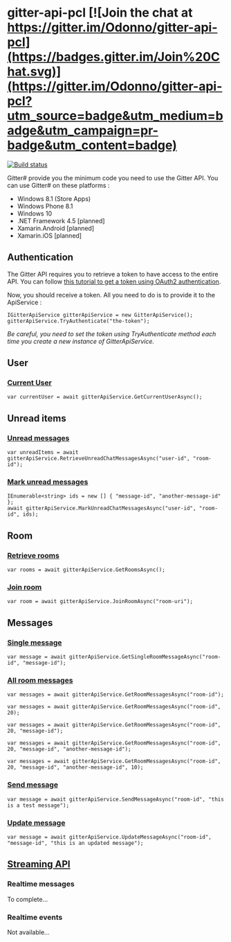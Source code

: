 # gitter-api-pcl [![Join the chat at https://gitter.im/Odonno/gitter-api-pcl](https://badges.gitter.im/Join%20Chat.svg)](https://gitter.im/Odonno/gitter-api-pcl?utm_source=badge&utm_medium=badge&utm_campaign=pr-badge&utm_content=badge)

[![Build status](https://ci.appveyor.com/api/projects/status/dnoqp3gt2f6d6w2t?svg=true)](https://ci.appveyor.com/project/Odonno/gitter-api-pcl)

Gitter# provide you the minimum code you need to use the Gitter API. You can use Gitter# on these platforms :

* Windows 8.1 (Store Apps)
* Windows Phone 8.1
* Windows 10
* .NET Framework 4.5 [planned]
* Xamarin.Android [planned]
* Xamarin.iOS [planned]

## Authentication

The Gitter API requires you to retrieve a token to have access to the entire API. You can follow [this tutorial to get a token using OAuth2 authentication](https://developer.gitter.im/docs/authentication).

Now, you should receive a token. All you need to do is to provide it to the ApiService :

```
IGitterApiService gitterApiService = new GitterApiService();
gitterApiService.TryAuthenticate("the-token");
```

*Be careful, you need to set the token using TryAuthenticate method each time you create a new instance of GitterApiService.*

## User

### [Current User](https://developer.gitter.im/docs/user-resource#get-the-current-user)

```
var currentUser = await gitterApiService.GetCurrentUserAsync();
```

## Unread items

### [Unread messages](https://developer.gitter.im/docs/user-resource#unread-items)

```
var unreadItems = await gitterApiService.RetrieveUnreadChatMessagesAsync("user-id", "room-id");
```

### [Mark unread messages](https://developer.gitter.im/docs/user-resource#mark-unread-items)

```
IEnumerable<string> ids = new [] { "message-id", "another-message-id" };
await gitterApiService.MarkUnreadChatMessagesAsync("user-id", "room-id", ids);
```

## Room

### [Retrieve rooms](https://developer.gitter.im/docs/rooms-resource#list-rooms)

```
var rooms = await gitterApiService.GetRoomsAsync();
```

### [Join room](https://developer.gitter.im/docs/rooms-resource#join-a-room)

```
var room = await gitterApiService.JoinRoomAsync("room-uri");
```

## Messages

### [Single message](https://developer.gitter.im/docs/messages-resource#single-message)

```
var message = await gitterApiService.GetSingleRoomMessageAsync("room-id", "message-id");
```

### [All room messages](https://developer.gitter.im/docs/messages-resource#list-messages)

```
var messages = await gitterApiService.GetRoomMessagesAsync("room-id");
```

```
var messages = await gitterApiService.GetRoomMessagesAsync("room-id", 20);
```

```
var messages = await gitterApiService.GetRoomMessagesAsync("room-id", 20, "message-id");
```

```
var messages = await gitterApiService.GetRoomMessagesAsync("room-id", 20, "message-id", "another-message-id");
```

```
var messages = await gitterApiService.GetRoomMessagesAsync("room-id", 20, "message-id", "another-message-id", 10);
```

### [Send message](https://developer.gitter.im/docs/messages-resource#send-a-message)

```
var message = await gitterApiService.SendMessageAsync("room-id", "this is a test message");
```

### [Update message](https://developer.gitter.im/docs/messages-resource#update-a-message)

```
var message = await gitterApiService.UpdateMessageAsync("room-id", "message-id", "this is an updated message");
```

## [Streaming API](https://developer.gitter.im/docs/streaming-api)

### Realtime messages

To complete...

### Realtime events

Not available...